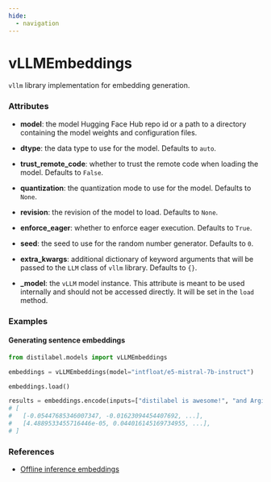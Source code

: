 ```yaml
---
hide:
  - navigation
---
```

# vLLMEmbeddings


`vllm` library implementation for embedding generation.







### Attributes

- **model**: the model Hugging Face Hub repo id or a path to a directory containing the  model weights and configuration files.

- **dtype**: the data type to use for the model. Defaults to `auto`.

- **trust_remote_code**: whether to trust the remote code when loading the model. Defaults  to `False`.

- **quantization**: the quantization mode to use for the model. Defaults to `None`.

- **revision**: the revision of the model to load. Defaults to `None`.

- **enforce_eager**: whether to enforce eager execution. Defaults to `True`.

- **seed**: the seed to use for the random number generator. Defaults to `0`.

- **extra_kwargs**: additional dictionary of keyword arguments that will be passed to the  `LLM` class of `vllm` library. Defaults to `{}`.

- **_model**: the `vLLM` model instance. This attribute is meant to be used internally  and should not be accessed directly. It will be set in the `load` method.







### Examples


#### Generating sentence embeddings
```python
from distilabel.models import vLLMEmbeddings

embeddings = vLLMEmbeddings(model="intfloat/e5-mistral-7b-instruct")

embeddings.load()

results = embeddings.encode(inputs=["distilabel is awesome!", "and Argilla!"])
# [
#   [-0.05447685346007347, -0.01623094454407692, ...],
#   [4.4889533455716446e-05, 0.044016145169734955, ...],
# ]
```




### References

- [Offline inference embeddings](https://docs.vllm.ai/en/latest/getting_started/examples/offline_inference_embedding.html)

